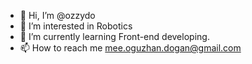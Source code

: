 - 👋 Hi, I’m @ozzydo
- 👀 I’m interested in Robotics
- 🌱 I’m currently learning Front-end developing.
- 📫 How to reach me mee.oguzhan.dogan@gmail.com
